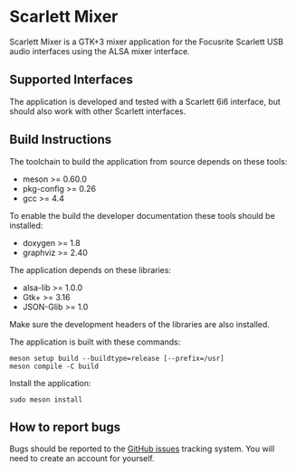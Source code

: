 # Scarlett Mixer
Scarlett Mixer is a GTK+3 mixer application for the Focusrite Scarlett USB audio
interfaces using the ALSA mixer interface.

## Supported Interfaces
The application is developed and tested with a Scarlett 6i6 interface,
but should also work with other Scarlett interfaces.

## Build Instructions
The toolchain to build the application from source depends on these tools:
- meson >= 0.60.0
- pkg-config >= 0.26
- gcc >= 4.4

To enable the build the developer documentation these tools should be installed:
- doxygen >= 1.8
- graphviz >= 2.40

The application depends on these libraries:
- alsa-lib >= 1.0.0
- Gtk+ >= 3.16
- JSON-Glib >= 1.0

Make sure the development headers of the libraries are also installed.

The application is built with these commands:

```
meson setup build --buildtype=release [--prefix=/usr]
meson compile -C build
```

Install the application:

```
sudo meson install
```

## How to report bugs
Bugs should be reported to the [GitHub issues](http://www.github.com/Oxymoron79/scarlettmixer/issues)
tracking system. You will need to create an account for yourself.
